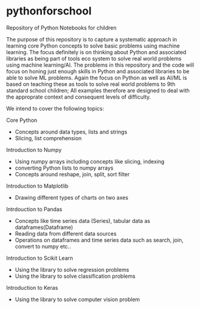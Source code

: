 # pythonforschool
Repository of Python Notebooks for children

The purpose of this repository is to capture a systematic approach in learning core Python concepts to solve basic problems using machine learning. The focus definitely is on thinking about Python and associated libraries as being part of tools eco system to solve real world problems using machine learning/AI. The problems in this repository and the code will focus on honing just enough skills in Python and associated libraries to be able to solve ML problems. Again the focus on Python as well as AI/ML is based on teaching these as tools to solve real world problems to 9th standard school children; All examples therefore are designed to deal with the approprate context and consequent levels of difficulty.

We intend to cover the following topics:

Core Python
- Concepts around data types, lists and strings
- Slicing, list comprehension

Introduction to Numpy
- Using numpy arrays including concepts like slicing, indexing
- converting Python lists to numpy arrays
- Concepts around reshape, join, split, sort filter

Introduction to Matplotlib
- Drawing different types of charts on two axes

Intrdouction to Pandas
- Concepts like time series data (Series), tabular data as dataframes(Dataframe)
- Reading data from different data sources
- Operations on dataframes and time series data such as search, join, convert to numpy etc..

Introduction to Scikit Learn
- Using the library to solve regression problems
- Using the library to solve classification problems

Introduction to Keras
- Using the library to solve computer vision problem
  
